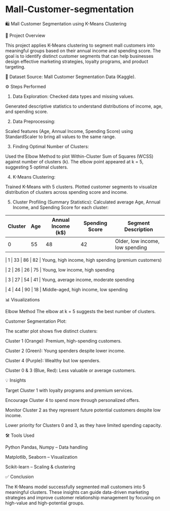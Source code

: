 # Mall-Customer-segmentation
🛍️ Mall Customer Segmentation using K-Means Clustering

📌 Project Overview

This project applies K-Means clustering to segment mall customers into meaningful groups based on their annual income and spending score. The goal is to identify distinct customer segments that can help businesses design effective marketing strategies, loyalty programs, and product targeting.  

📂 Dataset
Source: Mall Customer Segmentation Data (Kaggle).     

⚙️ Steps Performed

1. Data Exploration:
Checked data types and missing values.

Generated descriptive statistics  to understand distributions of income, age, and spending score.

2. Data Preprocessing:
 
Scaled features (Age, Annual Income, Spending Score) using StandardScaler to bring all values to the same range.

3. Finding Optimal Number of Clusters:
   
Used the Elbow Method to plot Within-Cluster Sum of Squares (WCSS) against number of clusters (k).
The elbow point appeared at k = 5, suggesting 5 optimal clusters.

 4. K-Means Clustering:
  
Trained K-Means with 5 clusters.
Plotted customer segments to visualize distribution of clusters across spending score and income.

5. Cluster Profiling (Summary Statistics):
Calculated average Age, Annual Income, and Spending Score for each cluster:

| Cluster | Age | Annual Income (k\$) | Spending Score | Segment Description                                         
| ------- | --- | ------------------- | -------------- | ----------------------------------------------------------- 
| 0       | 55  | 48                  | 42             | Older, low income, low spending   

| 1       | 33  | 86                  | 82             | Young, high income, high spending (premium customers)  

| 2       | 26  | 26                  | 75             | Young, low income, high spending   

| 3       | 27  | 54                  | 41             | Young, average income, moderate spending  

| 4       | 44  | 90                  | 18             | Middle-aged, high income, low spending  



 📊 Visualizations
 
Elbow Method
The elbow at k = 5 suggests the best number of clusters.

Customer Segmentation Plot:

The scatter plot shows five distinct clusters:

Cluster 1 (Orange): Premium, high-spending customers.

Cluster 2 (Green): Young spenders despite lower income.

Cluster 4 (Purple): Wealthy but low spenders.

Cluster 0 & 3 (Blue, Red): Less valuable or average customers.   

💡 Insights 

Target Cluster 1 with loyalty programs and premium services.

Encourage Cluster 4 to spend more through personalized offers.

Monitor Cluster 2 as they represent future potential customers despite low income.

Lower priority for Clusters 0 and 3, as they have limited spending capacity.     

🛠️ Tools Used

Python
Pandas, Numpy – Data handling

Matplotlib, Seaborn – Visualization

Scikit-learn – Scaling & clustering

✅ Conclusion

The K-Means model successfully segmented mall customers into 5 meaningful clusters. These insights can guide data-driven marketing strategies and improve customer relationship management by focusing on high-value and high-potential groups.
